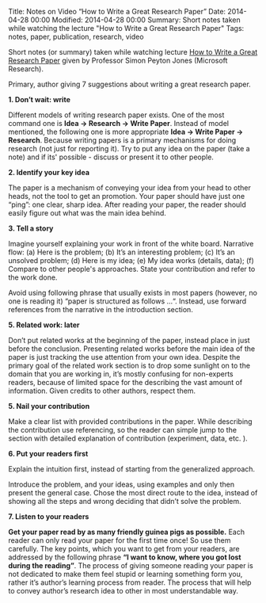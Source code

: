 Title: Notes on Video “How to Write a Great Research Paper”
Date: 2014-04-28 00:00
Modified: 2014-04-28 00:00
Summary: Short notes taken while watching the lecture "How to Write a Great Research Paper"
Tags: notes, paper, publication, research, video

Short notes (or summary) taken while watching lecture [How to Write a Great Research Paper](https://www.youtube.com/watch?v=g3dkRsTqdDA) given by Professor Simon Peyton Jones (Microsoft Research).


Primary, author giving 7 suggestions about writing a great research paper.

**1. Don’t wait: write**

Different models of writing research paper exists. One of the most command one is **Idea -> Research ->  Write Paper**. Instead of model mentioned, the following one is more appropriate **Idea -> Write Paper -> Research**. Because writing papers is a primary mechanisms for doing research (not just for reporting it). Try to put any idea on the paper (take a note) and if its' possible - discuss or present it to other people.

**2. Identify your key idea**

The paper is a mechanism of conveying your idea from your head to other heads, not the tool to get an promotion. Your paper should have just one “ping”: one clear, sharp idea. After reading your paper, the reader should easily figure out what was the main idea behind.

**3. Tell a story**

Imagine yourself explaining your work in front of the white board. Narrative flow: (a) Here is the problem; (b) It’s an interesting problem; (c) It’s an unsolved problem; (d) Here is my idea; (e) My idea works (details, data); (f) Compare to other people's approaches. State your contribution and refer to the work done.

Avoid using following phrase that usually exists in most papers (however, no one is reading it)  “paper is structured as follows …“. Instead, use forward references from the narrative in the introduction section.

**5. Related work: later**

Don’t put related works at the beginning of the paper, instead place in just before the conclusion. Presenting related works before the main idea of the paper is just tracking the use attention from your own idea. Despite the primary goal of the related work section is to drop some sunlight on to the domain that you are working in, it’s mostly confusing for non-experts readers, because of limited space for the describing the vast amount of information. Given credits to other authors, respect them.

**5. Nail your contribution**

Make a clear list with provided contributions in the paper. While describing the contribution use referencing, so the reader can simple jump to the section with detailed explanation of contribution (experiment, data, etc. ).

**6. Put your readers first**

Explain the intuition first, instead of starting from the generalized approach.

Introduce the problem, and your ideas, using examples and only then present the general case. Chose the most direct route to the idea, instead of showing all the steps and wrong deciding that didn’t solve the problem.

**7. Listen to your readers**

**Get your paper read by as many friendly guinea pigs as possible.** Each reader can only read your paper for the first time once! So use them carefully. The key points, which you want to get from your readers, are addressed by the following phrase **“I want to know, where you got lost during the reading”**. The process of giving someone reading your paper is not dedicated to make them feel stupid or learning something form you, rather it’s author’s learning process from reader. The process that will help to convey author’s research idea to other in most understandable way.
